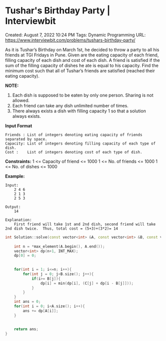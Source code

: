 # Tushar's Birthday Party | Interviewbit

Created: August 7, 2022 10:24 PM
Tags: Dynamic Programming
URL: https://www.interviewbit.com/problems/tushars-birthday-party/

As it is Tushar’s Birthday on March 1st, he decided to throw a party to all his friends at TGI Fridays in Pune.
 Given are the eating capacity of each friend, filling capacity of each dish and cost of each dish. A friend is satisfied if the sum of the filling capacity of dishes he ate is equal to his capacity. Find the minimum cost such that all of Tushar’s friends are satisfied (reached their eating capacity).

**NOTE:**

1. Each dish is supposed to be eaten by only one person. Sharing is not allowed.
2. Each friend can take any dish unlimited number of times.
3. There always exists a dish with filling capacity 1 so that a solution always exists.

**Input Format**

```
Friends : List of integers denoting eating capacity of friends separated by space.
Capacity: List of integers denoting filling capacity of each type of dish.
Cost :    List of integers denoting cost of each type of dish.

```

**Constraints:**
 1 <= Capacity of friend <= 1000
 1 <= No. of friends <= 1000
 1 <= No. of dishes <= 1000

**Example:**

```
Input:
    2 4 6
    2 1 3
    2 5 3

Output:
    14

Explanation:
    First friend will take 1st and 2nd dish, second friend will take 2nd dish twice.  Thus, total cost = (5+3)+(3*2)= 14

```

```cpp
int Solution::solve(const vector<int> &A, const vector<int> &B, const vector<int> &C) {
    
    int n = *max_element(A.begin(), A.end());
    vector<int> dp(n+1, INT_MAX);
    dp[0] = 0;
    
    
    for(int i = 1; i<=n; i++){
        for(int j = 0; j<B.size(); j++){
            if(i>= B[j]){
                dp[i] = min(dp[i], (C[j] + dp[i - B[j]]));
            }
        }
    }
    int ans = 0;
    for(int i = 0; i<A.size(); i++){
        ans += dp[A[i]];
    }
    
    
    return ans;
}
```
